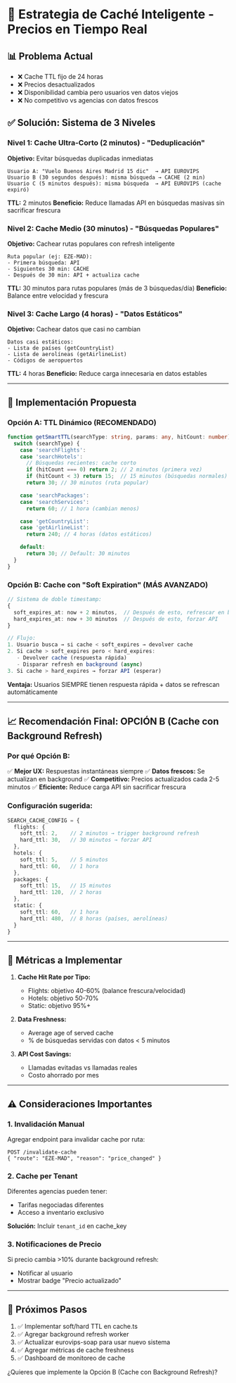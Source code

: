 # 🚀 Estrategia de Caché Inteligente - Precios en Tiempo Real

## 📊 Problema Actual

- ❌ Cache TTL fijo de 24 horas
- ❌ Precios desactualizados
- ❌ Disponibilidad cambia pero usuarios ven datos viejos
- ❌ No competitivo vs agencias con datos frescos

## ✅ Solución: Sistema de 3 Niveles

### Nivel 1: Cache Ultra-Corto (2 minutos) - "Deduplicación"
**Objetivo:** Evitar búsquedas duplicadas inmediatas

```
Usuario A: "Vuelo Buenos Aires Madrid 15 dic"  → API EUROVIPS
Usuario B (30 segundos después): misma búsqueda → CACHE (2 min)
Usuario C (5 minutos después): misma búsqueda  → API EUROVIPS (cache expiró)
```

**TTL:** 2 minutos
**Beneficio:** Reduce llamadas API en búsquedas masivas sin sacrificar frescura

### Nivel 2: Cache Medio (30 minutos) - "Búsquedas Populares"
**Objetivo:** Cachear rutas populares con refresh inteligente

```
Ruta popular (ej: EZE-MAD):
- Primera búsqueda: API
- Siguientes 30 min: CACHE
- Después de 30 min: API + actualiza cache
```

**TTL:** 30 minutos para rutas populares (más de 3 búsquedas/día)
**Beneficio:** Balance entre velocidad y frescura

### Nivel 3: Cache Largo (4 horas) - "Datos Estáticos"
**Objetivo:** Cachear datos que casi no cambian

```
Datos casi estáticos:
- Lista de países (getCountryList)
- Lista de aerolíneas (getAirlineList)
- Códigos de aeropuertos
```

**TTL:** 4 horas
**Beneficio:** Reduce carga innecesaria en datos estables

---

## 🔧 Implementación Propuesta

### Opción A: TTL Dinámico (RECOMENDADO)

```typescript
function getSmartTTL(searchType: string, params: any, hitCount: number): number {
  switch (searchType) {
    case 'searchFlights':
    case 'searchHotels':
      // Búsquedas recientes: cache corto
      if (hitCount === 0) return 2; // 2 minutos (primera vez)
      if (hitCount < 3) return 15;  // 15 minutos (búsquedas normales)
      return 30; // 30 minutos (ruta popular)

    case 'searchPackages':
    case 'searchServices':
      return 60; // 1 hora (cambian menos)

    case 'getCountryList':
    case 'getAirlineList':
      return 240; // 4 horas (datos estáticos)

    default:
      return 30; // Default: 30 minutos
  }
}
```

### Opción B: Cache con "Soft Expiration" (MÁS AVANZADO)

```typescript
// Sistema de doble timestamp:
{
  soft_expires_at: now + 2 minutos,  // Después de esto, refrescar en background
  hard_expires_at: now + 30 minutos  // Después de esto, forzar API
}

// Flujo:
1. Usuario busca → si cache < soft_expires → devolver cache
2. Si cache > soft_expires pero < hard_expires:
   - Devolver cache (respuesta rápida)
   - Disparar refresh en background (async)
3. Si cache > hard_expires → forzar API (esperar)
```

**Ventaja:** Usuarios SIEMPRE tienen respuesta rápida + datos se refrescan automáticamente

---

## 📈 Recomendación Final: OPCIÓN B (Cache con Background Refresh)

### Por qué Opción B:

✅ **Mejor UX:** Respuestas instantáneas siempre
✅ **Datos frescos:** Se actualizan en background
✅ **Competitivo:** Precios actualizados cada 2-5 minutos
✅ **Eficiente:** Reduce carga API sin sacrificar frescura

### Configuración sugerida:

```typescript
SEARCH_CACHE_CONFIG = {
  flights: {
    soft_ttl: 2,    // 2 minutos → trigger background refresh
    hard_ttl: 30,   // 30 minutos → forzar API
  },
  hotels: {
    soft_ttl: 5,    // 5 minutos
    hard_ttl: 60,   // 1 hora
  },
  packages: {
    soft_ttl: 15,   // 15 minutos
    hard_ttl: 120,  // 2 horas
  },
  static: {
    soft_ttl: 60,   // 1 hora
    hard_ttl: 480,  // 8 horas (países, aerolíneas)
  }
}
```

---

## 🎯 Métricas a Implementar

1. **Cache Hit Rate por Tipo:**
   - Flights: objetivo 40-60% (balance frescura/velocidad)
   - Hotels: objetivo 50-70%
   - Static: objetivo 95%+

2. **Data Freshness:**
   - Average age of served cache
   - % de búsquedas servidas con datos < 5 minutos

3. **API Cost Savings:**
   - Llamadas evitadas vs llamadas reales
   - Costo ahorrado por mes

---

## ⚠️ Consideraciones Importantes

### 1. Invalidación Manual
Agregar endpoint para invalidar cache por ruta:
```
POST /invalidate-cache
{ "route": "EZE-MAD", "reason": "price_changed" }
```

### 2. Cache per Tenant
Diferentes agencias pueden tener:
- Tarifas negociadas diferentes
- Acceso a inventario exclusivo

**Solución:** Incluir `tenant_id` en cache_key

### 3. Notificaciones de Precio
Si precio cambia >10% durante background refresh:
- Notificar al usuario
- Mostrar badge "Precio actualizado"

---

## 🚀 Próximos Pasos

1. ✅ Implementar soft/hard TTL en cache.ts
2. ✅ Agregar background refresh worker
3. ✅ Actualizar eurovips-soap para usar nuevo sistema
4. ✅ Agregar métricas de cache freshness
5. ✅ Dashboard de monitoreo de cache

¿Quieres que implemente la Opción B (Cache con Background Refresh)?
